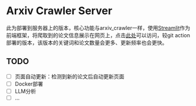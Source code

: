 # Arxiv Crawler Server

此为部署到服务器上的版本，核心功能与arxiv_crawler一样，使用[Streamlit](https://streamlit.io/)作为前端框架，将爬取到的论文信息展示在网页上，点击[此处](http://mypapers.theron.love)可以访问，较git action部署的版本，该版本的关键词和论文数量会更多、更新频率也会更快。

## TODO
- [ ] 页面自动更新：检测到新的论文后自动更新页面
- [ ] Docker部署
- [ ] LLM分析
- [ ] ...